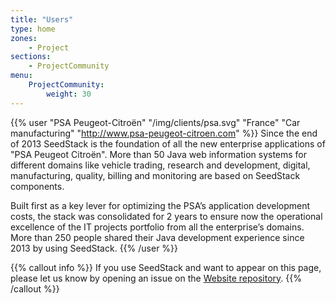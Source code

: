 ```yaml
---
title: "Users"
type: home
zones:
    - Project
sections:
    - ProjectCommunity
menu:
    ProjectCommunity:
        weight: 30
---
```


{{% user "PSA Peugeot-Citroën" "/img/clients/psa.svg" "France" "Car manufacturing" "http://www.psa-peugeot-citroen.com" %}}
Since the end of 2013 SeedStack is the foundation of all the new enterprise applications of "PSA Peugeot Citroën". More than
50 Java web information systems for different domains like vehicle trading, research and development, digital, manufacturing,
quality, billing and monitoring are based on SeedStack components.

Built first as a key lever for optimizing the PSA’s application development costs, the stack was consolidated for
2 years to ensure now the operational excellence of the IT projects portfolio from all the enterprise’s domains.
More than 250 people shared their Java development experience since 2013 by using SeedStack.
{{% /user %}}

{{% callout info %}}
If you use SeedStack and want to appear on this page, please let us know by opening an issue on the 
[Website repository](https://github.com/seedstack/website).
{{% /callout %}}